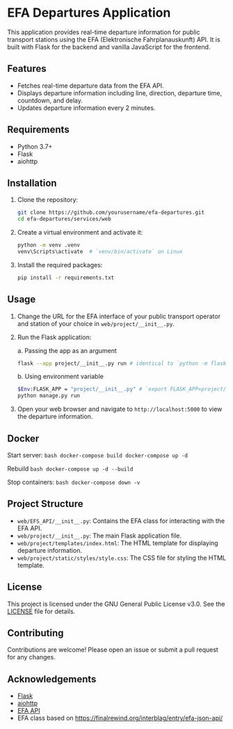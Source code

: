 # EFA Departures Application

This application provides real-time departure information for public transport stations using the EFA (Elektronische Fahrplanauskunft) API. It is built with Flask for the backend and vanilla JavaScript for the frontend.

## Features

- Fetches real-time departure data from the EFA API.
- Displays departure information including line, direction, departure time, countdown, and delay.
- Updates departure information every 2 minutes.

## Requirements

- Python 3.7+
- Flask
- aiohttp

## Installation

1. Clone the repository:
    ```bash
    git clone https://github.com/yourusername/efa-departures.git
    cd efa-departures/services/web
    ```

2. Create a virtual environment and activate it:
    ```bash
    python -m venv .venv
    venv\Scripts\activate  # `venv/bin/activate` on Linux
    ```

3. Install the required packages:
    ```bash
    pip install -r requirements.txt
    ```

## Usage

1. Change the URL for the EFA interface of your public transport operator and station of your choice in `web/project/__init__.py`.

2. Run the Flask application:

    a. Passing the app as an argument
    ```bash
    flask --app project/__init__.py run # identical to `python -m flask --app project/__init__.py run`
    ```
    b. Using environment variable
    ```bash
    $Env:FLASK_APP = "project/__init__.py" # `export FLASK_APP=project/__init__.py` on Linux
    python manage.py run
    ```

3. Open your web browser and navigate to `http://localhost:5000` to view the departure information.

## Docker

Start server:
    ```bash
    docker-compose build
    docker-compose up -d 
    ```

Rebuild
    ```bash
    docker-compose up -d --build
    ```

Stop containers:
    ```bash
    docker-compose down -v
    ```

## Project Structure

- `web/EFS_API/__init__.py`: Contains the EFA class for interacting with the EFA API.
- `web/project/__init__.py`: The main Flask application file.
- `web/project/templates/index.html`: The HTML template for displaying departure information.
- `web/project/static/styles/style.css`: The CSS file for styling the HTML template.

## License

This project is licensed under the GNU General Public License v3.0. See the [LICENSE](LICENSE) file for details.

## Contributing

Contributions are welcome! Please open an issue or submit a pull request for any changes.

## Acknowledgements

- [Flask](https://flask.palletsprojects.com/)
- [aiohttp](https://docs.aiohttp.org/)
- [EFA API](https://www.efa.de/)
- EFA class based on https://finalrewind.org/interblag/entry/efa-json-api/
